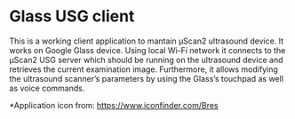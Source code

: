 Glass USG client
================

This is a working client application to mantain μScan2 ultrasound device. 
It works on Google Glass device. Using local Wi-Fi network it connects to the 
μScan2 USG server which should be running on the ultrasound device and retrieves 
the current examination image. Furthermore, it allows modifying the ultrasound 
scanner’s parameters by using the Glass’s touchpad as well as voice commands.

*Application icon from: https://www.iconfinder.com/Bres
